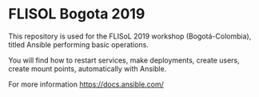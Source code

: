 # FLISOL Bogota 2019


This repository is used for the FLISoL 2019 workshop (Bogotá-Colombia), titled Ansible performing basic operations.

You will find how to restart services, make deployments, create users, create mount points, automatically with Ansible.


For more information
https://docs.ansible.com/





